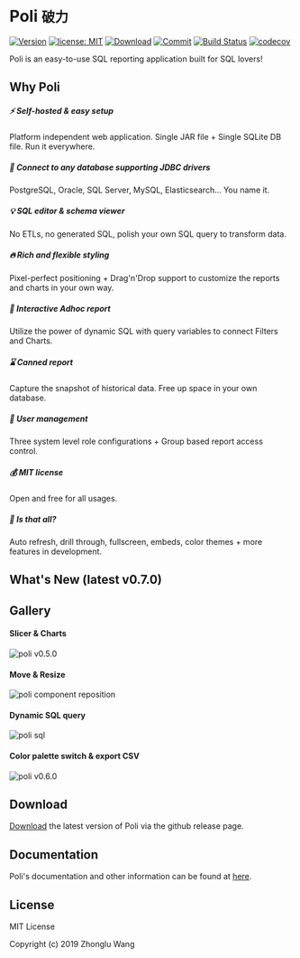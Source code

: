 # **Poli** `破力`

[![Version](https://img.shields.io/badge/Version-0.7.0-0065FF.svg)](#)
[![license: MIT](https://img.shields.io/badge/license-MIT-FF5630.svg)](https://opensource.org/licenses/MIT)
[![Download](https://img.shields.io/github/downloads/shzlw/poli/total.svg?color=6554C0)](https://github.com/shzlw/poli/releases)
[![Commit](https://img.shields.io/github/commit-activity/y/shzlw/poli.svg?color=091E42)](https://github.com/shzlw/poli/commits/master)
[![Build Status](https://travis-ci.org/shzlw/poli.svg?branch=master)](https://travis-ci.org/shzlw/poli)
[![codecov](https://codecov.io/gh/shzlw/poli/branch/master/graph/badge.svg)](https://codecov.io/gh/shzlw/poli)

Poli is an easy-to-use SQL reporting application built for SQL lovers!

## Why Poli

##### :zap: Self-hosted & easy setup
Platform independent web application. Single JAR file + Single SQLite DB file. Run it everywhere.
##### :muscle: Connect to any database supporting JDBC drivers
PostgreSQL, Oracle, SQL Server, MySQL, Elasticsearch... You name it.
##### :bulb: SQL editor & schema viewer
No ETLs, no generated SQL, polish your own SQL query to transform data.
##### :fire: Rich and flexible styling<br/>
Pixel-perfect positioning + Drag'n'Drop support to customize the reports and charts in your own way.
##### :bookmark_tabs: Interactive Adhoc report<br/>
Utilize the power of dynamic SQL with query variables to connect Filters and Charts.
##### :hourglass: Canned report<br/>
Capture the snapshot of historical data. Free up space in your own database.
##### :santa: User management<br/>
Three system level role configurations + Group based report access control.
##### :moneybag: MIT license<br/>
Open and free for all usages.
##### :gem: Is that all?
Auto refresh, drill through, fullscreen, embeds, color themes + more features in development.

## What's New (latest v0.7.0)


## Gallery

#### Slicer & Charts

![poli v0.5.0](http://66.228.42.235:8080/slicer.gif)

#### Move & Resize

![poli component reposition](http://66.228.42.235:8080/move.gif)

#### Dynamic SQL query

![poli sql](http://66.228.42.235:8080/report13.jpg)

#### Color palette switch & export CSV

![poli v0.6.0](http://66.228.42.235:8080/v0.6.0_new.gif)

## Download

[Download](https://github.com/shzlw/poli/releases) the latest version of Poli via the github release page.

## Documentation

Poli's documentation and other information can be found at [here](https://shzlw.github.io/poli/).

## License

MIT License

Copyright (c) 2019 Zhonglu Wang